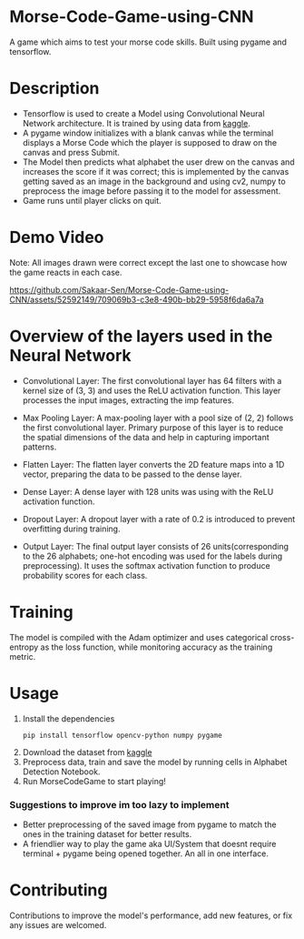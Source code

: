 # Morse-Code-Game-using-CNN
A game which aims to test your morse code skills. Built using pygame and tensorflow.

# Description
- Tensorflow is used to create a Model using Convolutional Neural Network architecture. It is trained by using data from [kaggle](https://www.kaggle.com/datasets/sachinpatel21/az-handwritten-alphabets-in-csv-format). 
- A pygame window initializes with a blank canvas while the terminal displays a Morse Code which the player is supposed to draw on the canvas and press Submit.
- The Model then predicts what alphabet the user drew on the canvas and increases the score if it was correct; this is implemented by the canvas getting saved as an image in the background and using cv2, numpy to preprocess the image before passing it to the model for assessment.
- Game runs until player clicks on quit.
  
# Demo Video
Note: All images drawn were correct except the last one to showcase how the game reacts in each case.

https://github.com/Sakaar-Sen/Morse-Code-Game-using-CNN/assets/52592149/709069b3-c3e8-490b-bb29-5958f6da6a7a

# Overview of the layers used in the Neural Network
- Convolutional Layer: The first convolutional layer has 64 filters with a kernel size of (3, 3) and uses the ReLU activation function. This layer processes the input images, extracting the imp features.

- Max Pooling Layer: A max-pooling layer with a pool size of (2, 2) follows the first convolutional layer. Primary purpose of this layer is to reduce the spatial dimensions of the data and help in capturing important patterns.

- Flatten Layer: The flatten layer converts the 2D feature maps into a 1D vector, preparing the data to be passed to the dense layer.

- Dense Layer: A dense layer with 128 units was using with the ReLU activation function.

- Dropout Layer: A dropout layer with a rate of 0.2 is introduced to prevent overfitting during training.

- Output Layer: The final output layer consists of 26 units(corresponding to the 26 alphabets; one-hot encoding was used for the labels during preprocessing). It uses the softmax activation function to produce probability scores for each class.

# Training 
The model is compiled with the Adam optimizer and uses categorical cross-entropy as the loss function, while monitoring accuracy as the training metric.

# Usage
1. Install the dependencies
   ```
   pip install tensorflow opencv-python numpy pygame
2. Download the dataset from [kaggle](https://www.kaggle.com/datasets/sachinpatel21/az-handwritten-alphabets-in-csv-format)
3. Preprocess data, train and save the model by running cells in Alphabet Detection Notebook.
4. Run MorseCodeGame to start playing!

### Suggestions to improve im too lazy to implement
- Better preprocessing of the saved image from pygame to match the ones in the training dataset for better results.
- A friendlier way to play the game aka UI/System that doesnt require terminal + pygame being opened together. An all in one interface.
  

# Contributing
Contributions to improve the model's performance, add new features, or fix any issues are welcomed. 




